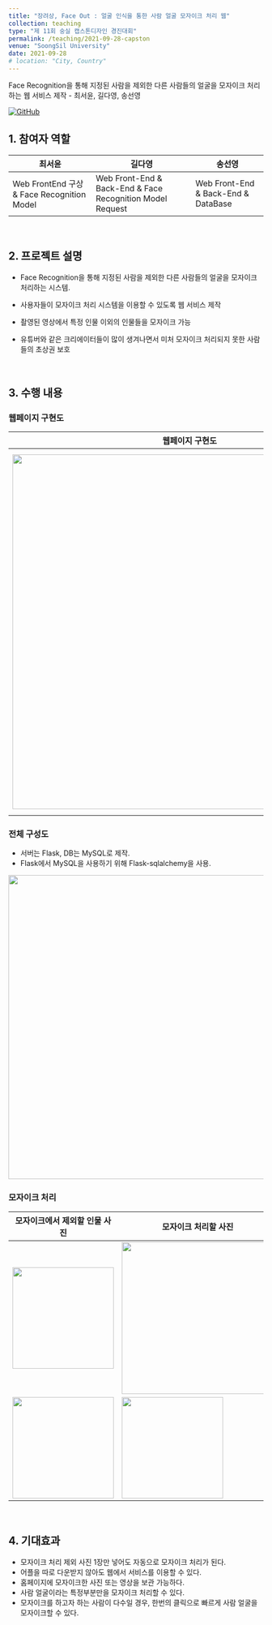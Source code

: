 ```yaml
---
title: "장려상, Face Out : 얼굴 인식을 통한 사람 얼굴 모자이크 처리 웹"
collection: teaching
type: "제 11회 숭실 캡스톤디자인 경진대회"
permalink: /teaching/2021-09-28-capston
venue: "SoongSil University"
date: 2021-09-28
# location: "City, Country"
---
```


Face Recognition을 통해 지정된 사람을 제외한 다른 사람들의 얼굴을 모자이크 처리하는 웹 서비스 제작 - 최서윤, 길다영, 송선영

[![GitHub](https://img.icons8.com/ios-glyphs/30/000000/github.png)](https://github.com/2021-1-SSU-CapstoneDesign/Face-Out)



## 1. 참여자 역할

최서윤|길다영|송선영
--|--|--
Web FrontEnd 구상 & Face Recognition Model|Web Front-End & Back-End & Face Recognition Model Request|Web Front-End & Back-End & DataBase

<br>

## 2. 프로젝트 설명
- Face Recognition을 통해 지정된 사람을 제외한 다른 사람들의 얼굴을 모자이크 처리하는 시스템.
- 사용자들이 모자이크 처리 시스템을 이용할 수 있도록 웹 서비스 제작

- 촬영된 영상에서 특정 인물 이외의 인물들을 모자이크 가능
- 유튜버와 같은 크리에이터들이 많이 생겨나면서 미처 모자이크 처리되지 못한 사람들의 초상권 보호

<br>

## 3. 수행 내용
### 웹페이지 구현도

웹페이지 구현도 | 실제 구현된 웹페이지
--|--
<img src="https://user-images.githubusercontent.com/53934639/132503608-99861563-1776-4216-b693-5744413de5dc.png" style="width:700px">|<img width="717" src="https://user-images.githubusercontent.com/53934639/132512594-1ea32147-9a2c-4336-a97f-7370798cddc6.png" algin="right">



### 전체 구성도

- 서버는 Flask, DB는 MySQL로 제작.
- Flask에서 MySQL을 사용하기 위해 Flask-sqlalchemy을 사용.

<p align="center">
<img src="https://user-images.githubusercontent.com/53934639/132503660-42668add-d651-49aa-b9a3-608eeb51bdfb.png" style="width:600px"></p>



### 모자이크 처리

모자이크에서 제외할 인물 사진 | 모자이크 처리할 사진 | 모자이크 결과
--|--|--
<img src="https://user-images.githubusercontent.com/53934639/132504867-205ba54b-6d2e-45c1-a0a8-bf76fba9c7de.jpg" style="width:200px">|<img src="https://user-images.githubusercontent.com/53934639/132505221-d3d7633b-991d-4e84-8c42-5cc0f1f16e33.gif" style="width:300px">|<img src="https://user-images.githubusercontent.com/53934639/132505377-85f82766-1ce4-4064-ac22-a483a9c42347.gif" style="width:300px">
<img src="https://user-images.githubusercontent.com/53934639/132506099-815d0e77-ad03-4e3b-b114-05c71b4c857c.jpg" style="width:200px">|<img src="https://user-images.githubusercontent.com/53934639/132506126-7ec4b8b4-04a8-4ded-8bf0-8c30db99c9c6.jpg" style="width:200px">|<img src="https://user-images.githubusercontent.com/53934639/132506143-63ca4833-cbd9-4bdd-9c22-8c90ae4df701.jpg" style="width:200px">

<br>

## 4. 기대효과
- 모자이크 처리 제외 사진 1장만 넣어도 자동으로 모자이크 처리가 된다.
- 어플을 따로 다운받지 않아도 웹에서 서비스를 이용할 수 있다.
- 홈페이지에 모자이크한 사진 또는 영상을 보관 가능하다.
- 사람 얼굴이라는 특정부분만을 모자이크 처리할 수 있다.
- 모자이크를 하고자 하는 사람이 다수일 경우, 한번의 클릭으로 빠르게 사람 얼굴을 모자이크할 수 있다.


